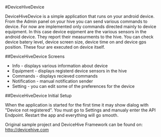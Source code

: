 #DeviceHiveDevice

DeviceHiveDevice is a simple application that runs on your android device. From the Admin panel on your hive
you can send various commands to device. For now are implemented only commands directed mainly to device equipment.
In this case device eqipment are the various sensors in the android device. They report their measurments to the hive.
You can check device batery level, device screen size, device time on and device gps position. These four are 
executed on device itself.

##DeviceHiveDevice Screens

* Info - displays various information about device
* Equipment - displays registerd device sensors in the hive
* Commands - displays recieved commands
* Notification - manual notification sender
* Setting - you can edit some of the preferences for the device

##DeviceHiveDevice Initial Setup

When the application is started for the first time it may show dialog with "Device not registered". You must go to Settings and manualy enter the API Endpoint. Restart the app and everything will go smooth.


Original sample project and DeviceHive Framework can be found on: http://devicehive.com
